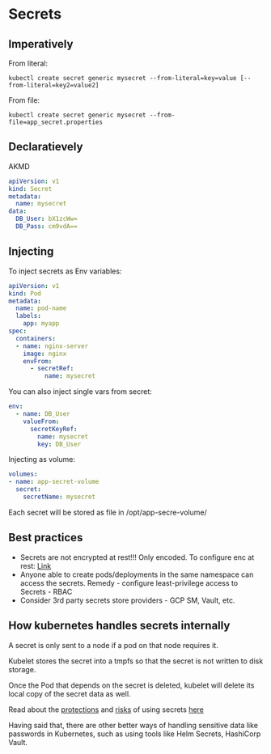 # Secrets

## Imperatively
From literal:
```
kubectl create secret generic mysecret --from-literal=key=value [--from-literal=key2=value2]
```
From file:
```
kubectl create secret generic mysecret --from-file=app_secret.properties
```

## Declaratievely
AKMD
```yaml
apiVersion: v1
kind: Secret
metadata:
  name: mysecret
data:
  DB_User: bX1zcWw=
  DB_Pass: cm9vdA==
```

## Injecting

To inject secrets as Env variables:
```yaml
apiVersion: v1
kind: Pod
metadata:
  name: pod-name
  labels:
    app: myapp
spec:
  containers:
  - name: nginx-server
    image: nginx
    envFrom:
      - secretRef:
          name: mysecret
```

You can also inject single vars from secret:
```yaml
env:
  - name: DB_User
    valueFrom:
      secretKeyRef: 
        name: mysecret
        key: DB_User
```

Injecting as volume:
```yaml
volumes:
- name: app-secret-volume
  secret:
    secretName: mysecret
```
Each secret will be stored as file in /opt/app-secre-volume/

## Best practices
* Secrets are not encrypted at rest!!!  Only encoded. To configure enc at rest: [Link](https://kubernetes.io/docs/tasks/administer-cluster/encrypt-data/)  
* Anyone able to create pods/deployments in the same namespace can access the secrets. Remedy - configure least-privilege access to Secrets - RBAC
* Consider 3rd party secrets store providers - GCP SM, Vault, etc.

## How kubernetes handles secrets internally

A secret is only sent to a node if a pod on that node requires it.

Kubelet stores the secret into a tmpfs so that the secret is not written to disk storage.

Once the Pod that depends on the secret is deleted, kubelet will delete its local copy of the secret data as well.

Read about the [protections](https://kubernetes.io/docs/concepts/configuration/secret/#protections) and [risks](https://kubernetes.io/docs/concepts/configuration/secret/#risks) of using secrets [here](https://kubernetes.io/docs/concepts/configuration/secret/#risks)


Having said that, there are other better ways of handling sensitive data like passwords in Kubernetes, such as using tools like Helm Secrets, HashiCorp Vault. 
